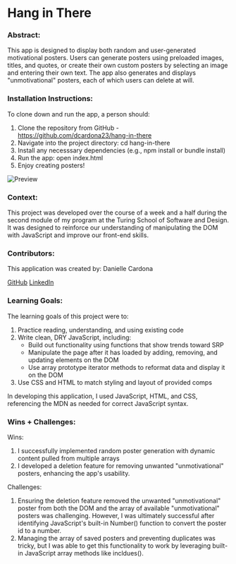 # Hang in There  

### Abstract:
This app is designed to display both random and user-generated motivational posters. Users can generate posters using preloaded images, titles, and quotes, or create their own custom posters by selecting an image and entering their own text. The app also generates and displays "unmotivational" posters, each of which users can delete at will.

### Installation Instructions:
To clone down and run the app, a person should:
1. Clone the repository from GitHub - https://github.com/dcardona23/hang-in-there
2. Navigate into the project directory: cd hang-in-there
3. Install any necesssary dependencies (e.g., npm install or bundle install)
4. Run the app: open index.html 
5. Enjoy creating posters!


![Preview](https://media1.giphy.com/media/v1.Y2lkPTc5MGI3NjExNzFjdWxqZHpuYzJ1aTRqc3Q3Z3N5NXJ3amUzNWgwemF3bzFjMzFhYyZlcD12MV9pbnRlcm5hbF9naWZfYnlfaWQmY3Q9Zw/lDkwPimNKLY0L2zVyB/giphy.webp)

### Context:
This project was developed over the course of a week and a half during the second module of my program at the Turing School of Software and Design. It was designed to reinforce our understanding of manipulating the DOM with JavaScript and improve our front-end skills. 

### Contributors:
This application was created by: Danielle Cardona

[GitHub](https://github.com/dcardona23) 
[LinkedIn](https://www.linkedin.com/in/danielle-cardona-se/)

### Learning Goals:
The learning goals of this project were to:
1. Practice reading, understanding, and using existing code
2. Write clean, DRY JavaScript, including: 
    - Build out functionality using functions that show trends toward SRP
    - Manipulate the page after it has loaded by adding, removing, and updating elements on the DOM
    - Use array prototype iterator methods to reformat data and display it on the DOM
4. Use CSS and HTML to match styling and layout of provided comps

In developing this application, I used JavaScript, HTML, and CSS, referencing the MDN as needed for correct JavaScript syntax. 

### Wins + Challenges:
Wins: 
1. I successfully implemented random poster generation with dynamic content pulled from multiple arrays
2. I developed a deletion feature for removing unwanted "unmotivational" posters, enhancing the app's usability.

Challenges:
1. Ensuring the deletion feature removed the unwanted "unmotivational" poster from both the DOM and the array of available "unmotivational" posters was challenging. However, I was ultimately successful after identifying JavaScript's built-in Number() function to convert the poster id to a number. 
2. Managing the array of saved posters and preventing duplicates was tricky, but I was able to get this functionality to work by leveraging built-in JavaScript array methods like incldues(). 
